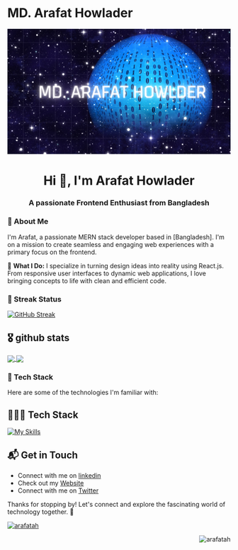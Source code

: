 # MD. Arafat Howlader

![My Banner](https://raw.githubusercontent.com/arafatah/arafatah/main/Blue%20Textured%20Space%20Landscape%20Hello%20World%20Desktop%20Wallpaper.png)

<h1 align="center">Hi 👋, I'm Arafat Howlader</h1>
<h3 align="center">A passionate Frontend Enthusiast from Bangladesh</h3>

### 🚀 About Me

I'm Arafat, a passionate MERN stack developer based in [Bangladesh]. I'm on a mission to create seamless and engaging web experiences with a primary focus on the frontend.

🚀 **What I Do:**
I specialize in turning design ideas into reality using React.js. From responsive user interfaces to dynamic web applications, I love bringing concepts to life with clean and efficient code.


### 🌟 Streak Status

[![GitHub Streak](https://github-readme-streak-stats.herokuapp.com?user=arafatah&theme=github-dark-blue&border_radius=10&date_format=M%20j%5B%2C%20Y%5D&mode=weekly&card_width=650)](https://git.io/streak-stats)


## 🎖 github stats
<a href="https://github.com/arafatah">
  <img height=200 align="center" src="https://github-readme-stats.vercel.app/api?username=arafatah&theme=vue-dark&show_icons=true&rank_icon=percentile&hide_border=true&count_private=true" />
</a>
<a href="https://github.com/arafatah">
  <img height=200 align="center" src="https://github-readme-stats.vercel.app/api/top-langs?username=arafatah&theme=vue-dark&layout=compact&langs_count=8&card_width=320&hide_border=true&count_private=true" />
</a>

### 🔧 Tech Stack

Here are some of the technologies I'm familiar with:

## 👨🏼‍💻 Tech Stack
[![My Skills](https://skillicons.dev/icons?i=html,css,sass,svg,ts,js,bootstrap,tailwind,firebase,mongodb,mysql,express,nodejs,react,nextjs,redux,netlify,git,github,githubactions,gitlab,codepen,linux,yarn,npm,pnpm,gradle,gulp,vite,webpack,postman,regex,vercel,visualstudio,vscode,ai,ps,figma,xd&perline=10)](https://www.linkedin.com/in/md-arafat-howlader/)




## 📬 Get in Touch

- Connect with me on [linkedin](https://www.linkedin.com/in/md-arafat-howlader/)
- Check out my [Website](https://arafat-howlader-portfolio.netlify.app/)
- Connect with me on [Twitter](https://twitter.com/arafathowlader3)

Thanks for stopping by! Let's connect and explore the fascinating world of technology together. 🚀


<p align="left"> <a href="https://twitter.com/arafathowlader3" target="blank"><img src="https://img.shields.io/twitter/follow/arafathowlader3?logo=twitter&style=for-the-badge" alt="arafatah" /></a> </p>
<p align="right"> <img src="https://komarev.com/ghpvc/?username=arafatah&label=Profile%20views&color=0e75b6&style=flat" alt="arafatah" /> </p>


